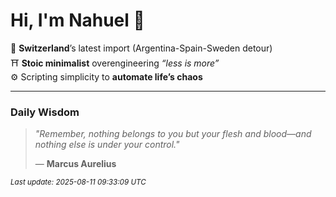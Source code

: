 # Hi, I'm Nahuel :tiger:

📍 **Switzerland**’s latest import (Argentina-Spain-Sweden detour)  
⛩️ **Stoic minimalist** overengineering *“less is more”*  
⚙️ Scripting simplicity to **automate life’s chaos**

---

### Daily Wisdom
> _"Remember, nothing belongs to you but your flesh and blood—and nothing else is under your control."_  
>
> — **Marcus Aurelius**

<sub>*Last update: 2025-08-11 09:33:09 UTC*</sub>

